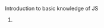 Introduction to basic knowledge of JS

1. <script> could be placed in both <head> and <body> section, and its better to place at bottom of <body> to improve display speed
2. place js code in external javascript file, then reference in html, such as 
  - <script sre="demo.js">
  - <script src="https://my.learn.share.com/demo.js">
  - <script src="/src/demo.js">. note that "/src/demo.js" refer to the root dir of current web
3. built-in methods
  - document.getElementById("id").innerHTML = ""
  - window.alert("")
  - console.log("")
  - window.print() print current window
4. a variable declared without value, will have default value <b>undefined</b>. if re-declared the variable, its value will be kept
5. js comparison. note that when compare number and string, always convert string to number. empty text => 0, non-number text convert to NaN. when compare with NaN, always return false. when compare two objects, always return false, because they are different object.
  - <b>==</b> equal value
  - <b>===</b> equal value and equal type
  - <b>!=</b> different value
  - <b>!==</b> different value or different type
6. the difference between null and undefined
  - if a variable declared without value, its has default value <b>undefined</b>
  - null could be asigned to a variable as a kind of special value
  - null == undefined => true, null === undefined => false. because typeof null => object, typeof undefined => 'undefined'
7. js data types
  - string
  - number
  - boolean
  - object note that for array, typeof array still return object
  - function
  - undefined
8. js operator precedence, list in descend order
  - () expression grouping
  - . [] () new  member access operator and function call and creator
  - postfix ++ --
  - prefix ++ -- ! typeof 
  - **  Exponentiation
  - \* / %
  - \+ -
  - shift operator >> << >>>
  - <= >= > < instanceof in
  - == === != !==
  - other...
9. access object property by obj.propname or obj["propname"], access object method by obj.func()
10. this in function refer to the function owner
11. js common events in html: onclick, onmouseover, onmouseout, onkeydown, etc...
12. js array.splice(-1, 1) will delete element from ending
13. string in numeric operation will convert to number auto, for example, "100" - "10" => 90
14. NaN is a number, typeof NaN => "number". but all logic operations with NaN will return false, even NaN == NaN. to check if a value is NaN, call global function isNaN(val)
15. Infinity is a number, typeof Infinity => "number". the value outside of possible range will be Infinity or -Infinity
16. the difference between array and object
    - array use numbered index, object use named index
    - array is a special kind of object
17. Math.PI, Math.round(), Math.ceil(), Math.floor(), Math.pow(x, y), Math.abs(), Match.sqrt(), Math.sin(), Math.cos(), Math.max(),
  Math.min(), Math.random() return [0, 1)
18. Boolean(var) => true when var has value, false when var has not value.
  0, "", -0, null, undefined, NaN, false => their Boolean(v) is false
19. variable scope ccould be declared as local(declared in function) and global(out of function). local variable could only be accessed within function. if a variable is used without declared before, regard as declared as global. And global variable can be accessed by all
scripts and all functions on the web.
20. switch statement use strict match ===, and need to add break for each case
21. js loop
    - for (statement1; statement2; statement3), general for sentence
    - for key in object, loops through the keys of an iterable objects
    - for value of object, loops through the values of an iterable objects
    - while and do/while
22. typeof always return string
23. js regex modifiers
  - i, ignore case
  - g, find all match instead of first
24. regex object methods
  - test, for example, /e/.test("abcdef") => true, because the text contain e
  - exec, return the matched text as object
25. try {} catch (err) {} finally {}. the err thrown by js itself always has properties "name" and "message"
26. user can throw customized error. it could be string, number, boolean, object. and the catch will catch what you throw
27. js will move all "var" variables declaration to the top of current script or function, it means you can use variable before you declare it. this behavior call "hoist". note that it only hoist declaration, not including intialization.
28. strict mode is declared by adding "use strict" to the beginning of script(all code will be executed in strict mode) or function(the code in function will be executed in strict mode)
29. this referred to the owner object when used in object method, refer to the window(undefined in strict mode) when used in function
  ```js
  var person {
    firstname: "John",
    lastname : "White",
    fullname : function() {
      return this.firstname + lastname();
    }
    fullname : () => {return this.firstname + this.lastname}
  }
  person.fullname()//John White for normal function, the this will refer to the person
  person.fullname()//undefined undefined for arrow function, the this refer to the window
  ```
  
30. ES5 support global scope and function scope for variable. for ES6, support block scope.
  - var variable could have global scope and function scope, if declared in block, still have global scope
  - let variable could have global scope and function scope and block scope. when declared in block, it will shadow outside variable which has same name, and the block scope variable could not be aceessed by outside of block
  - redeclaring var variable will override existed declaring, redeclaring let variable will not
  ```js
  var x = 1;
  {
    var x = 2;
  }
  //x = 2 here
  let y = 1;
  {
    let y = 2;
  }
  //y = 1 here, the y in block shadow the y outside
  ```
  - global var and global let are alomost same, function var and function let are almost same
31. the const variable behavior like <b>let</b>, except that the const variable could not be reassigned. it means the variable itself is const, but the value it referred is changable. same concept as "pointer constant", the pointer is constant, but its value is not.
32. const and let does not support hoist. refer to #27
33. - <b>this</b> in general function always refer to the caller of the function, the window, the document, the object, the button, or whatever
    - <b>this</b> in arrow function always refer to the owner(who define the function) of the function
    ```js
    //regular function, the this always refer to the caller
    hello = function() {
       document.getElementById("demo").innerHTML += this;
    }
    //arrow function, the this always refer to the owner
    hello = () => document.getElementById("demo").innerHTML += this;

    window.addEventListener("load", hello); //refer to the window for both regular and arrow function
    window.getElementById("btn").addEventListener("click", hello)//refer to the button for regular function, refer to window for arrow function
    ```
34. regular function definition for object method or class method
   ```js
   var person = {
     hello: function() {return "hello"}
     //equal to
     hello() {return "hello"}
   }
   ```
35. <b>class</b> definition
```js
class Car {
  //the constructor, required, if not declared, compiler will add default empty constructor
  //the constructor will be invoked when new instance auto
  constructor(name) {
    //init the properties
    this._carname = name;
  }
  func1() {}
  func2() {}
  //getter and setter
  get carname() {return this._carname}
  set carname(name) {this._carname = name}
  //static method
  static func3() {//could not use this in static method}
}
//usgae
var mycar = new Car("Ford");
//getter, no need ()
mycar.carname
//setter
mycar.carname = "qq"
//static, should be called by class instead of instance
Car.func3()
```
36. <b>extends</b> definition. 
```js
class Model extends Car {
  constructor(name, mod) {
    super(name)
    this.model = mod;
  }
  
  func4() {}
}
//usage
mod = new Model("volvo", "mustang");
mod.func1();
mod.func4();
Model.func3()
```
37. avoid global variable, avoid <b>new</b>, avoid <b>==</b>, avoid <i>eval</i>
  - global variable could be accessed and overwrite by all scripts of this web page
  - avoid new Boolean(), new String(), new Array(), new Function(), new Object()...
  - <b>==</b> always convert to matching types before do comparision
  ```js
  0 == "" //true
  1 == "1" //true, note that Boolean("asd") => true
  1 == true //true
  
  0 === "" //false
  1 === "1" //false
  1 === true //false
  ```
  - <i>eval</i> execute arbitrary text as code which is not safe
